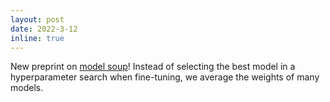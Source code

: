 ```yaml
---
layout: post
date: 2022-3-12
inline: true
---
```


New preprint on [model soup](https://arxiv.org/abs/2203.05482)!
Instead of selecting the best model in a hyperparameter search when fine-tuning,
we average the weights of many models.
